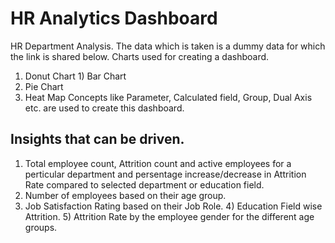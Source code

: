 # HR Analytics Dashboard

HR Department Analysis. The data which is taken is a dummy data for which the link is shared below.
Charts used for creating a dashboard.
 1) Donut Chart 1) Bar Chart
 3) Pie Chart
 4) Heat Map
Concepts like Parameter, Calculated field, Group, Dual Axis etc. are used to create this dashboard.

## Insights that can be driven.
 1) Total employee count, Attrition count and active employees for a perticular department and persentage increase/decrease in Attrition Rate compared to selected department or education
field.  
 2) Number of employees based on their age group.
 3) Job Satisfaction Rating based on their Job Role. 4) Education Field wise Attrition. 5) Attrition Rate by the employee gender for the different age groups.
